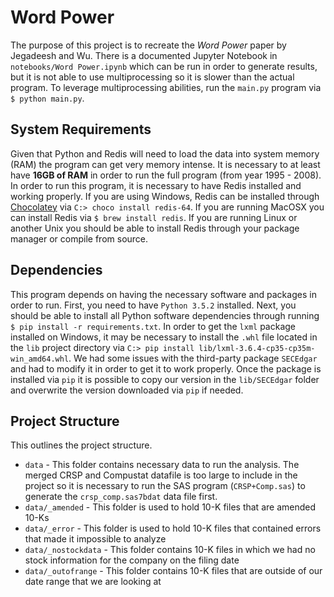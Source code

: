 # Word Power
The purpose of this project is to recreate the *Word Power* paper by Jegadeesh and Wu. There is a documented Jupyter Notebook in `notebooks/Word Power.ipynb` which can be run in order to generate results, but it is not able to use multiprocessing so it is slower than the actual program. To leverage multiprocessing abilities, run the `main.py` program via `$ python main.py`.

## System Requirements
Given that Python and Redis will need to load the data into system memory (RAM) the program can get very memory intense. It is necessary to at least have **16GB of RAM** in order to run the full program (from year 1995 - 2008). In order to run this program, it is necessary to have Redis installed and working properly. If you are using Windows, Redis can be installed through [Chocolatey](https://chocolatey.org/) via `C:> choco install redis-64`. If you are running MacOSX you can install Redis via `$ brew install redis`. If you are running Linux or another Unix you should be able to install Redis through your package manager or compile from source.

## Dependencies
This program depends on having the necessary software and packages in order to run. First, you need to have `Python 3.5.2` installed. Next, you should be able to install all Python software dependencies through running `$ pip install -r requirements.txt`. In order to get the `lxml` package installed on Windows, it may be necessary to install the `.whl` file located in the `lib` project directory via `C:> pip install lib/lxml-3.6.4-cp35-cp35m-win_amd64.whl`. We had some issues with the third-party package `SECEdgar` and had to modify it in order to get it to work properly. Once the package is installed via `pip` it is possible to copy our version in the `lib/SECEdgar` folder and overwrite the version downloaded via `pip` if needed. 

## Project Structure
This outlines the project structure.
* `data` - This folder contains necessary data to run the analysis. The merged CRSP and Compustat datafile is too large to include in the project so it is necessary to run the SAS program (`CRSP+Comp.sas`) to generate the `crsp_comp.sas7bdat` data file first.
* `data/_amended` - This folder is used to hold 10-K files that are amended 10-Ks
* `data/_error` - This folder is used to hold 10-K files that contained errors that made it impossible to analyze
* `data/_nostockdata` - This folder contains 10-K files in which we had no stock information for the company on the filing date
* `data/_outofrange` - This folder contains 10-K files that are outside of our date range that we are looking at

